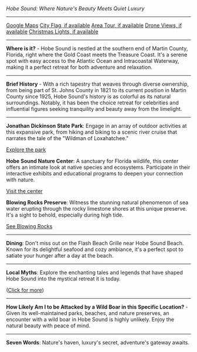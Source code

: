 *Hobe Sound: Where Nature's Beauty Meets Quiet Luxury*

---

[Google Maps](https://www.google.com/maps/place/Hobe+Sound,+FL/data=!3m1!1e3)
[City Flag, if available](https://www.google.com/search?tbm=isch&q=Hobe+Sound+FL+Flag+Picture)
[Area Tour, if available](https://www.youtube.com/results?search_query=Hobe+Sound+FL+4k+tour)
[Drone Views, if available](https://www.youtube.com/results?search_query=Hobe+Sound+FL+4k+drone)
[Christmas Lights, if available](https://www.youtube.com/results?search_query=Hobe+Sound+FL+christmas+lights)

---

**Where is it?** - Hobe Sound is nestled at the southern end of Martin County, Florida, right where the Gold Coast meets the Treasure Coast. It's a serene spot with easy access to the Atlantic Ocean and Intracoastal Waterway, making it a perfect retreat for both adventure and relaxation.

---

**Brief History** - With a rich tapestry that weaves through diverse ownership, from being part of St. Johns County in 1821 to its current position in Martin County since 1925, Hobe Sound's history is as colorful as its natural surroundings. Notably, it has been the choice retreat for celebrities and influential figures seeking tranquility and beauty away from the limelight.

---

**Jonathan Dickinson State Park**: Engage in an array of outdoor activities at this expansive park, from hiking and biking to a scenic river cruise that narrates the tale of the "Wildman of Loxahatchee." 

  [Explore the park](https://www.youtube.com/results?search_query=Hobe+Sound+Jonathan+Dickinson+State+Park)

**Hobe Sound Nature Center**: A sanctuary for Florida wildlife, this center offers an intimate look at native species and ecosystems. Participate in their interactive exhibits and educational programs to deepen your connection with nature.

  [Visit the center](https://www.youtube.com/results?search_query=Hobe+Sound+Nature+Center)

**Blowing Rocks Preserve**: Witness the stunning natural phenomenon of sea water erupting through the rocky limestone shores at this unique preserve. It's a sight to behold, especially during high tide.

  [See Blowing Rocks](https://www.youtube.com/results?search_query=Hobe+Sound+Blowing+Rocks+Preserve)

---

**Dining**: Don't miss out on the Flash Beach Grille near Hobe Sound Beach. Known for its delightful seafood and cozy ambiance, it's a perfect spot to satiate your hunger after a day at the beach.

---

**Local Myths**: Explore the enchanting tales and legends that have shaped Hobe Sound into the mystical retreat it is today. 

([Click for more](https://www.google.com/search?q=Hobe+Sound+local+myths))

---

**How Likely Am I to be Attacked by a Wild Boar in this Specific Location?** - Given its well-maintained parks, beaches, and nature preserves, an encounter with a wild boar in Hobe Sound is highly unlikely. Enjoy the natural beauty with peace of mind.

---

**Seven Words**: Nature's haven, luxury's secret, adventure's gateway awaits.